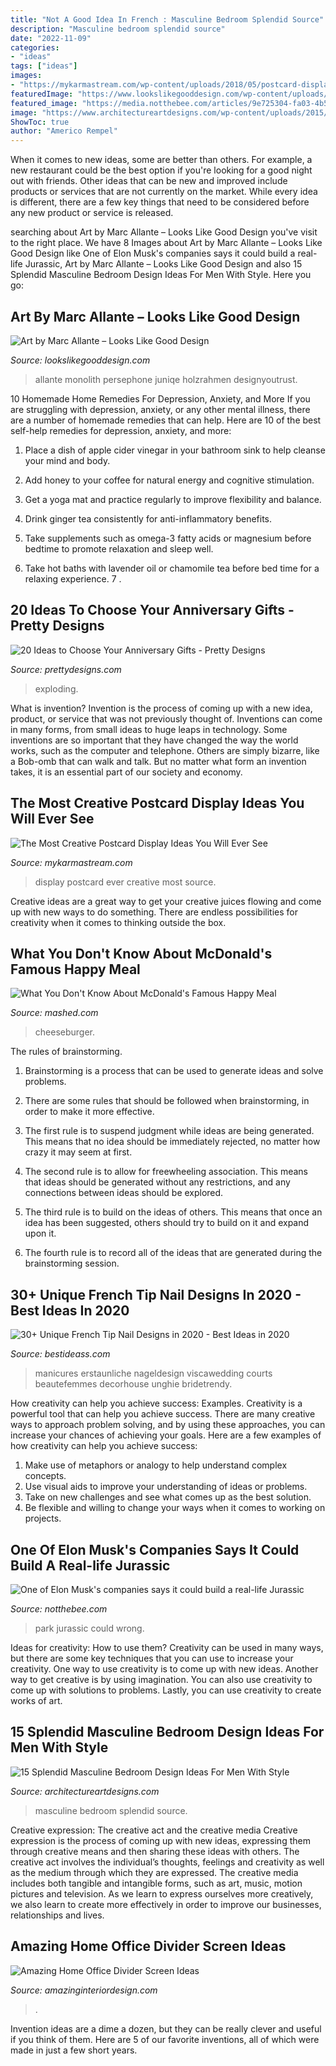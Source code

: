 ```yaml
---
title: "Not A Good Idea In French : Masculine Bedroom Splendid Source"
description: "Masculine bedroom splendid source"
date: "2022-11-09"
categories:
- "ideas"
tags: ["ideas"]
images:
- "https://mykarmastream.com/wp-content/uploads/2018/05/postcard-display-7-.jpg"
featuredImage: "https://www.lookslikegooddesign.com/wp-content/uploads/Allante_4.jpg"
featured_image: "https://media.notthebee.com/articles/9e725304-fa03-4b5e-a127-2ccf19f547b3.jpg"
image: "https://www.architectureartdesigns.com/wp-content/uploads/2015/04/532.jpg"
ShowToc: true
author: "Americo Rempel"
---
```



When it comes to new ideas, some are better than others. For example, a new restaurant could be the best option if you're looking for a good night out with friends. Other ideas that can be new and improved include products or services that are not currently on the market. While every idea is different, there are a few key things that need to be considered before any new product or service is released.

	

		
searching about Art by Marc Allante – Looks Like Good Design you've visit to the right place. We have 8 Images about Art by Marc Allante – Looks Like Good Design like One of Elon Musk&#039;s companies says it could build a real-life Jurassic, Art by Marc Allante – Looks Like Good Design and also 15 Splendid Masculine Bedroom Design Ideas For Men With Style. Here you go:
		
    
## Art By Marc Allante – Looks Like Good Design

<img loading=lazy src="https://www.lookslikegooddesign.com/wp-content/uploads/Allante_4.jpg" onerror="this.onerror=null;this.src='https://tse3.mm.bing.net/th?id=OIP.EqbU0hGYqsxDYSunCinBwQHaJ7&amp;pid=15.1';" alt="Art by Marc Allante – Looks Like Good Design">

_Source: lookslikegooddesign.com_

>allante monolith persephone juniqe holzrahmen designyoutrust. 

	

10 Homemade Home Remedies For Depression, Anxiety, and More
If you are struggling with depression, anxiety, or any other mental illness, there are a number of homemade remedies that can help. Here are 10 of the best self-help remedies for depression, anxiety, and more:
1. Place a dish of apple cider vinegar in your bathroom sink to help cleanse your mind and body.

2. Add honey to your coffee for natural energy and cognitive stimulation.

3. Get a yoga mat and practice regularly to improve flexibility and balance.

4. Drink ginger tea consistently for anti-inflammatory benefits.

5. Take supplements such as omega-3 fatty acids or magnesium before bedtime to promote relaxation and sleep well.

6. Take hot baths with lavender oil or chamomile tea before bed time for a relaxing experience.      7 .

    
## 20 Ideas To Choose Your Anniversary Gifts - Pretty Designs

<img loading=lazy src="http://www.prettydesigns.com/wp-content/uploads/2015/06/Exploding-Box.jpg" onerror="this.onerror=null;this.src='https://tse4.mm.bing.net/th?id=OIP.WMN8HP3vSraSTccDQlsCbAHaLH&amp;pid=15.1';" alt="20 Ideas to Choose Your Anniversary Gifts - Pretty Designs">

_Source: prettydesigns.com_

>exploding. 

	

What is invention?
Invention is the process of coming up with a new idea, product, or service that was not previously thought of. Inventions can come in many forms, from small ideas to huge leaps in technology. Some inventions are so important that they have changed the way the world works, such as the computer and telephone. Others are simply bizarre, like a Bob-omb that can walk and talk. But no matter what form an invention takes, it is an essential part of our society and economy.

    
## The Most Creative Postcard Display Ideas You Will Ever See

<img loading=lazy src="https://mykarmastream.com/wp-content/uploads/2018/05/postcard-display-7-.jpg" onerror="this.onerror=null;this.src='https://tse3.mm.bing.net/th?id=OIP.Ns55Y6W3srRbRrs1f0rdCAHaLJ&amp;pid=15.1';" alt="The Most Creative Postcard Display Ideas You Will Ever See">

_Source: mykarmastream.com_

>display postcard ever creative most source. 

	

Creative ideas are a great way to get your creative juices flowing and come up with new ways to do something. There are endless possibilities for creativity when it comes to thinking outside the box.

    
## What You Don&#039;t Know About McDonald&#039;s Famous Happy Meal

<img loading=lazy src="https://www.mashed.com/img/gallery/what-you-dont-know-about-mcdonalds-famous-happy-meal/the-cheeseburger-happy-meal-is-a-thing-of-the-past-1535323967.jpg" onerror="this.onerror=null;this.src='https://tse3.mm.bing.net/th?id=OIP.EVEKJX6x1bQHTfvs2mrX0gHaEK&amp;pid=15.1';" alt="What You Don&#039;t Know About McDonald&#039;s Famous Happy Meal">

_Source: mashed.com_

>cheeseburger. 

	

The rules of brainstorming.
1. Brainstorming is a process that can be used to generate ideas and solve problems.
2. There are some rules that should be followed when brainstorming, in order to make it more effective.

3. The first rule is to suspend judgment while ideas are being generated. This means that no idea should be immediately rejected, no matter how crazy it may seem at first.

4. The second rule is to allow for freewheeling association. This means that ideas should be generated without any restrictions, and any connections between ideas should be explored.

5. The third rule is to build on the ideas of others. This means that once an idea has been suggested, others should try to build on it and expand upon it.

6. The fourth rule is to record all of the ideas that are generated during the brainstorming session.

    
## 30+ Unique French Tip Nail Designs In 2020 - Best Ideas In 2020

<img loading=lazy src="https://www.bestideass.com/wp-content/uploads/2020/02/24-best-french-tip-nail-designs-2402202095624.jpg" onerror="this.onerror=null;this.src='https://tse2.mm.bing.net/th?id=OIP.DQaMnFGIpsRo-fZIw3wqAwHaJ4&amp;pid=15.1';" alt="30+ Unique French Tip Nail Designs in 2020 - Best Ideas in 2020">

_Source: bestideass.com_

>manicures erstaunliche nageldesign viscawedding courts beautefemmes decorhouse unghie bridetrendy. 

	

How creativity can help you achieve success: Examples.
Creativity is a powerful tool that can help you achieve success. There are many creative ways to approach problem solving, and by using these approaches, you can increase your chances of achieving your goals. Here are a few examples of how creativity can help you achieve success: 
1. Make use of metaphors or analogy to help understand complex concepts.
2. Use visual aids to improve your understanding of ideas or problems.
3. Take on new challenges and see what comes up as the best solution.
4. Be flexible and willing to change your ways when it comes to working on projects.

    
## One Of Elon Musk&#039;s Companies Says It Could Build A Real-life Jurassic

<img loading=lazy src="https://media.notthebee.com/articles/9e725304-fa03-4b5e-a127-2ccf19f547b3.jpg" onerror="this.onerror=null;this.src='https://tse2.mm.bing.net/th?id=OIP.yaqcRV2MSi0ao8xLiEnkjQHaE8&amp;pid=15.1';" alt="One of Elon Musk&#039;s companies says it could build a real-life Jurassic">

_Source: notthebee.com_

>park jurassic could wrong. 

	

Ideas for creativity: How to use them?
Creativity can be used in many ways, but there are some key techniques that you can use to increase your creativity. One way to use creativity is to come up with new ideas. Another way to get creative is by using imagination. You can also use creativity to come up with solutions to problems. Lastly, you can use creativity to create works of art.

    
## 15 Splendid Masculine Bedroom Design Ideas For Men With Style

<img loading=lazy src="https://www.architectureartdesigns.com/wp-content/uploads/2015/04/532.jpg" onerror="this.onerror=null;this.src='https://tse1.mm.bing.net/th?id=OIP.N1MCojzUoYe8Qz-JM1Ig7gHaHP&amp;pid=15.1';" alt="15 Splendid Masculine Bedroom Design Ideas For Men With Style">

_Source: architectureartdesigns.com_

>masculine bedroom splendid source. 

	

Creative expression: The creative act and the creative media
Creative expression is the process of coming up with new ideas, expressing them through creative means and then sharing these ideas with others. The creative act involves the individual’s thoughts, feelings and creativity as well as the medium through which they are expressed. The creative media includes both tangible and intangible forms, such as art, music, motion pictures and television. As we learn to express ourselves more creatively, we also learn to create more effectively in order to improve our businesses, relationships and lives.

    
## Amazing Home Office Divider Screen Ideas

<img loading=lazy src="https://www.amazinginteriordesign.com/wp-content/uploads/2017/05/Amazing-Home-Office-Divider-Screen-Ideas-2.jpg" onerror="this.onerror=null;this.src='https://tse1.mm.bing.net/th?id=OIP.0Pm9rqupzj3rywsXmfp9rQHaKi&amp;pid=15.1';" alt="Amazing Home Office Divider Screen Ideas">

_Source: amazinginteriordesign.com_

>. 

	

Invention ideas are a dime a dozen, but they can be really clever and useful if you think of them. Here are 5 of our favorite inventions, all of which were made in just a few short years.


